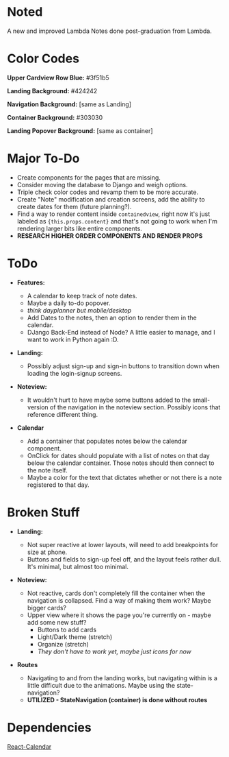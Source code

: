 # Noted

A new and improved Lambda Notes done post-graduation from Lambda.

# Color Codes

**Upper Cardview Row Blue:** #3f51b5

**Landing Background:** #424242

**Navigation Background:** [same as Landing]

**Container Background:** #303030

**Landing Popover Background:** [same as container]

# Major To-Do

- Create components for the pages that are missing.
- Consider moving the database to Django and weigh options.
- Triple check color codes and revamp them to be more accurate.
- Create "Note" modification and creation screens, add the ability to create dates for them (future planning?).
- Find a way to render content inside `containedview`, right now it's just labeled as `{this.props.content}` and that's not going to work when I'm rendering larger bits like entire components.
- **RESEARCH HIGHER ORDER COMPONENTS AND RENDER PROPS**

# ToDo

- **Features:**

  - A calendar to keep track of note dates.
  - Maybe a daily to-do popover.
  - _think dayplanner but mobile/desktop_
  - Add Dates to the notes, then an option to render them in the calendar.
  - DJango Back-End instead of Node? A little easier to manage, and I want to work in Python again :D.

- **Landing:**

  - Possibly adjust sign-up and sign-in buttons to transition down when loading the login-signup screens.

- **Noteview:**

  - It wouldn't hurt to have maybe some buttons added to the small-version of the navigation in the noteview section. Possibly icons that reference different thing.

- **Calendar**

  - Add a container that populates notes below the calendar component.
  - OnClick for dates should populate with a list of notes on that day below the calendar container. Those notes should then connect to the note itself.
  - Maybe a color for the text that dictates whether or not there is a note registered to that day.

# Broken Stuff

- **Landing:**

  - Not super reactive at lower layouts, will need to add breakpoints for size at phone.
  - Buttons and fields to sign-up feel off, and the layout feels rather dull. It's minimal, but almost too minimal.

- **Noteview:**

  - Not reactive, cards don't completely fill the container when the navigation is collapsed. Find a way of making them work? Maybe bigger cards?
  - Upper view where it shows the page you're currently on - maybe add some new stuff?
    - Buttons to add cards
    - Light/Dark theme (stretch)
    - Organize (stretch)
    - _They don't have to work yet, maybe just icons for now_

- **Routes**
  - Navigating to and from the landing works, but navigating within is a little difficult due to the animations. Maybe using the state-navigation?
  - **UTILIZED - StateNavigation (container) is done without routes**

# Dependencies

[React-Calendar](https://www.npmjs.com/package/react-calendar)
